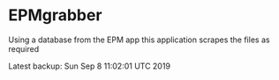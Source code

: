 # EPMgrabber
Using a database from the EPM app this application scrapes the files as required


Latest backup: Sun Sep 8 11:02:01 UTC 2019
